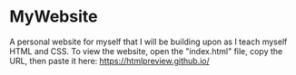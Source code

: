 # MyWebsite
A personal website for myself that I will be building upon as I teach myself HTML and CSS. To view the website, open the "index.html" file, copy the URL, then paste it here: https://htmlpreview.github.io/
